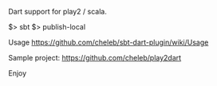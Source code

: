 Dart support for play2 / scala.

$> sbt
$> publish-local


Usage https://github.com/cheleb/sbt-dart-plugin/wiki/Usage

Sample project: https://github.com/cheleb/play2dart

Enjoy

